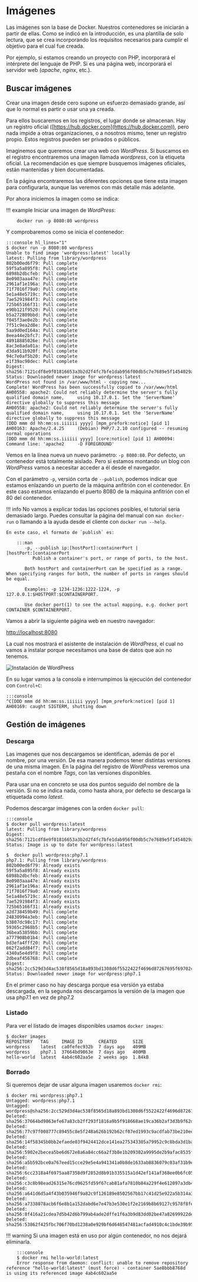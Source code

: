 # Imágenes

Las imágenes son la base de Docker. Nuestros contenedores se iniciarán a partir de ellas. Como se indicó en la introducción, es una plantilla de solo lectura, que se crea incorporando los requisitos necesarios para cumplir el objetivo para el cual fue creada.

Por ejemplo, si estamos creando un proyecto con PHP, incorporará el intérprete del lenguaje de PHP. Si es una página web, incorporará el servidor web (_apache_, _nginx_, etc.).

## Buscar imágenes

Crear una imagen desde cero supone un esfuerzo demasiado grande, así que lo normal es partir o usar una ya creada.

Para ellos buscaremos en los registros, el lugar donde se almacenan. Hay un registro oficial ([https://hub.docker.com](https://hub.docker.com)), pero nada impide a otras organizaciones, o a nosotros mismo, tener un registro propio. Estos registros pueden ser privados o públicos.

Imaginemos que queremos crear una web con _WordPress_. Si buscamos en el registro encontraremos una imagen llamada _wordpress_, con la etiqueta oficial. La recomendación es que siempre busquemos imágenes oficiales, están mantenidas y bien documentadas.

En la página encontraremos las diferentes opciones que tiene esta imagen para configurarla, aunque las veremos con más detalle más adelante.

Por ahora iniciemos la imagen como se indica:

!!! example
    Iniciar una imagen de _WordPress_:

        docker run -p 8080:80 wordpress

Y comprobaremos como se inicia el contenedor:

    :::console hl_lines="1"
    $ docker run -p 8080:80 wordpress
    Unable to find image 'wordpress:latest' locally
    latest: Pulling from library/wordpress
    802b00ed6f79: Pull complete 
    59f5a5a895f8: Pull complete 
    6898b2dbcfeb: Pull complete 
    8e0903aaa47e: Pull complete 
    2961af1e196a: Pull complete 
    71f7016f79a0: Pull complete 
    5e1a48e5719c: Pull complete 
    7ae5291984f3: Pull complete 
    725b65166f31: Pull complete 
    e90b121f9520: Pull complete 
    b5a272809bbd: Pull complete 
    f045f3ae0e2b: Pull complete 
    7f51c9ea2d8e: Pull complete 
    5aa9d0ed164a: Pull complete 
    8eea44e2bfc7: Pull complete 
    48918885026e: Pull complete 
    8ac3e8ada01a: Pull complete 
    d3da911b920f: Pull complete 
    94c7e0af5b20: Pull complete 
    e1f39ac90dec: Pull complete 
    Digest: sha256:7121cdf8e9f01816653a3b2d2f4fc7bfe1dab956f00db5c7e7689e5f1454029a
    Status: Downloaded newer image for wordpress:latest
    WordPress not found in /var/www/html - copying now...
    Complete! WordPress has been successfully copied to /var/www/html
    AH00558: apache2: Could not reliably determine the server's fully qualified domain name,     using 10.17.0.1. Set the 'ServerName' directive globally to suppress this message
    AH00558: apache2: Could not reliably determine the server's fully qualified domain name,     using 10.17.0.1. Set the 'ServerName' directive globally to suppress this message
    [DDD mmm dd hh:mm:ss.iiiiii yyyy] [mpm_prefork:notice] [pid 1] AH00163: Apache/2.4.25     (Debian) PHP/7.2.10 configured -- resuming normal operations
    [DDD mmm dd hh:mm:ss.iiiiii yyyy] [core:notice] [pid 1] AH00094: Command line: 'apache2     -D FOREGROUND'

Vemos en la línea nueva un nuevo parámetro: `-p 8080:80`. Por defecto, un contenedor está totalmente aislado. Pero si estamos montando un blog con _WordPress_ vamos a necesitar acceder a él desde el navegador.

Con el parámetro `-p`, versión corta de `--publish`, podemos indicar que estamos enlazando un puerto de la máquina anfitrión con el contenedor. En este caso estamos enlazando el puerto 8080 de la máquina anfitrión con el 80 del contenedor.

!!! info
    No vamos a explicar todas las opciones posibles, el tutorial sería demasiado largo. Puedes consultar la página del manual con `man docker-run` o llamando a la ayuda desde el cliente con `docker run --help`.

    En este caso, el formato de `publish` es:

        :::man
           -p, --publish ip:[hostPort]:containerPort | [hostPort:]containerPort
              Publish a container's port, or range of ports, to the host.
    
           Both hostPort and containerPort can be specified as a range.  When specifying ranges for both, the number of ports in ranges should be equal.
    
           Examples: -p 1234-1236:1222-1224, -p 127.0.0.1:$HOSTPORT:$CONTAINERPORT.
    
           Use docker port(1) to see the actual mapping, e.g. docker port CONTAINER $CONTAINERPORT.

Vamos a abrir la siguiente página web en nuestro navegador:

[http://localhost:8080](http://localhost:8080)

La cual nos mostrará el asistente de instalación de _WordPress_, el cual no vamos a instalar porque necesitamos una base de datos que aún no tenemos.

![Instalación de _WordPress_](./images/install-wordpress.png)

En su lugar vamos a la consola e interrumpimos la ejecución del contenedor con `Control+C`:

    :::console
    ^C[DDD mmm dd hh:mm:ss.iiiiii yyyy] [mpm_prefork:notice] [pid 1] AH00169: caught SIGTERM, shutting down

## Gestión de imágenes

### Descarga

Las imagenes que nos descargamos se identifican, además de por el nombre, por una versión. De esa manera podemos tener distintas versiones de una misma imagen. En la página del registro de _WordPress_ veremos una pestaña con el nombre _Tags_, con las versiones disponibles.

Para usar una en concreto se usa dos puntos seguido del nombre de la versión. Si no se indica nada, como hasta ahora, por defecto se descarga la etiquetada como _latest_.

Podemos descargar imágenes con la orden `docker pull`:

    :::console
    $ docker pull wordpress:latest
    latest: Pulling from library/wordpress
    Digest: sha256:7121cdf8e9f01816653a3b2d2f4fc7bfe1dab956f00db5c7e7689e5f1454029a
    Status: Image is up to date for wordpress:latest
    
    $  docker pull wordpress:php7.1
    php7.1: Pulling from library/wordpress
    802b00ed6f79: Already exists 
    59f5a5a895f8: Already exists 
    6898b2dbcfeb: Already exists 
    8e0903aaa47e: Already exists 
    2961af1e196a: Already exists 
    71f7016f79a0: Already exists 
    5e1a48e5719c: Already exists 
    7ae5291984f3: Already exists 
    725b65166f31: Already exists 
    a2d738459b49: Pull complete 
    24830994a3eb: Pull complete 
    b3807dc98c17: Pull complete 
    59365c2968b5: Pull complete 
    36bea53859bb: Pull complete 
    a777908b01b4: Pull complete 
    bd3efa4fff20: Pull complete 
    662f2add84f7: Pull complete 
    4340a5e4d9f8: Pull complete 
    2dbeaf456768: Pull complete 
    Digest: sha256:2cc529d3d4ac538f8565d18a893bd1308d6f5522422f4696d87267695f69702c
    Status: Downloaded newer image for wordpress:php7.1

En el primer caso no hay descarga porque esa versión ya estaba descargada, en la segunda nos descargamos la versión de la imagen que usa php7.1 en vez de php7.2

### Listado

Para ver el listado de images disponibles usamos `docker images`:

    $ docker images
    REPOSITORY   TAG     IMAGE ID      CREATED      SIZE
    wordpress    latest  ca0fefec932b  7 days ago   409MB
    wordpress    php7.1  37664bd9863e  7 days ago   400MB
    hello-world  latest  4ab4c602aa5e  2 weeks ago  1.84kB

### Borrado

Si queremos dejar de usar alguna imagen usaremos `docker rmi`:

    $ docker rmi wordpress:php7.1 
    Untagged: wordpress:php7.1
    Untagged: wordpress@sha256:2cc529d3d4ac538f8565d18a893bd1308d6f5522422f4696d87267695f69702c
    Deleted: sha256:37664bd9863efe67a83cb2ff293f1816a9b5f918668ae19ca36b2af3d3b9f62d
    Deleted: sha256:77c97f008777c89455c8e5f248a626b192b62cf07ed1993c9acdfab73be210ee
    Deleted: sha256:14f58345b0bb2efaede03f9424412dce141ea275343305a79952c9c8bda3d1ba
    Deleted: sha256:5902e2becea5be6d672e8a6a84cc66a2f3b8e1b209302a9995de2b9afac8535f
    Deleted: sha256:a5b592bce0a767eed15cce29e5e4a941341a0b8de1633ab8836079c03af31b9e
    Deleted: sha256:6cc2318a4f6975aa87358d9f2852d8b91b335515a1d42ef141af368ee0b6fc05
    Deleted: sha256:c3c8b98ead26315e76cd9625fd59f67cab81afa7810b84a229f4e612097a3db4
    Deleted: sha256:a641d6d5a4f43b035946f9a82c9f126189e8502567bb17c41d25e922a5b314a3
    Deleted: sha256:a7338078acb6f6e8b1a152dabd6e7e47b3e530e1f2e2169b8b69127c9578f8fe
    Deleted: sha256:8f416a21cdea7d5b42d6b799ab4ade2dffe1f6a3b9d83dd02be47a82699922de
    Deleted: sha256:53862f425fbc706f70bd1238a0e929bf6d648547481acfad4910c4c1bde39b95

!!! warning
    Si una imagen está en uso por algún contenedor, no nos dejará eliminarla.

        :::console
        $ docker rmi hello-world:latest
        Error response from daemon: conflict: unable to remove repository reference "hello-world:latest" (must force) - container 5ae8bbb8768d is using its referenced image 4ab4c602aa5e

